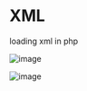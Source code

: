 # XML
loading xml in php

![image](https://github.com/Elenaliiii/XML/assets/94310906/2538c237-b32b-411c-b3f8-0a03e25bf157)

![image](https://github.com/Elenaliiii/XML/assets/94310906/2068a799-dda8-4ea1-8af4-c462e0d170bb)

